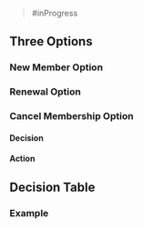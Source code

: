 > #inProgress 
## Three Options

### New  Member Option


### Renewal Option


### Cancel Membership Option
#### Decision
#### Action

## Decision Table

### Example


